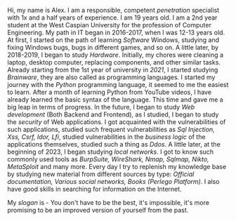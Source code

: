 Hi, my name is Alex. I am a responsible, competent <i class='mark_text'>penetration</i> specialist with 1x and a half years of experience. I am 19 years old. I am a 2nd year student at the West Caspian University for the profession of Computer Engineering. My path in IT began in 2016-2017, when I was 12-13 years old. At first, I started on the path of learning <i class='mark_text'>Software</i> Windows, studying and fixing Windows bugs, bugs in different games, and so on. A little later, by 2018-2019, I began to study <i class='mark_text'>Hardware</i>. Initially, my chores were cleaning a laptop, desktop computer, replacing components, and other similar tasks. Already starting from the 1st year of university in <i class='mark_text'>2021</i>, I started studying <i class='mark_text'>Brainware</i>, they are also called as programming languages. I started my journey with the <i class='mark_text'>Python</i> programming language, it seemed to me the easiest to learn. After a month of learning Python from YouTube videos, I have already learned the basic syntax of the language. This time and gave me a big leap in terms of progress. In the future, I began to study <i class='mark_text'>Web development</i> (Both Backend and Frontend), as I studied, I began to study the <i class='mark_text'>security</i> of Web applications. I got acquainted with the vulnerabilities of such applications, studied such frequent vulnerabilities as <i class='mark_text'>Sql Injection, Xss, Csrf, Idor, Lfi</i>, studied vulnerabilities in the <i class='mark_text'>business logic</i> of the applications themselves, studied such a thing as <i class='mark_text'>Ddos</i>. A little later, at the beginning of 2023, I began studying <i class='mark_text'>local networks</i>. I got to know such commonly used tools as <i class='mark_text'>BurpSuite, WireShark, Nmap, Sqlmap, Nikto, MetaSploit</i> and many more. Every day I try to replenish my knowledge base by studying new material from different sources by type: <i class='mark_text'>Official documentation, Various social networks, Books (Perlego Platform)</i>. I also have good skills in searching for information on the Internet. 

My <i class='mark_text'>slogan</i> is - You don't have to be the best, it's impossible, it's more promising to be an improved version of yourself from the past.
